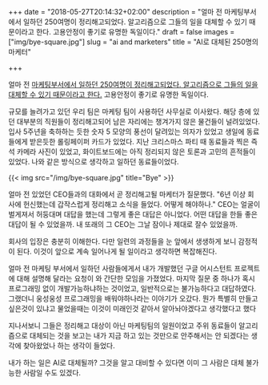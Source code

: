 +++
date = "2018-05-27T20:14:32+02:00"
description = "얼마 전 마케팅부서에서 일하던 250여명이 정리해고되었다. 알고리즘으로 그들의 일을 대체할 수 있기 때문이라고 한다. 고용안정이 좋기로 유명한 독일이다."
draft = false
images = ["img/bye-square.jpg"]
slug = "ai and marketers"
title = "AI로 대체된 250명의 마케터"

+++

얼마 전 [마케팅부서에서 일하던 250여명이 정리해고되었다. 알고리즘으로 그들의 일을 대체할 수 있기 때문이라고 한다.](https://www.drapersonline.com/news/zalando-replaces-250-marketing-jobs-with-ai/7029490.article) 고용안정이 좋기로 유명한 독일이다.

규모를 늘려가고 있던 우리 팀은 마케팅 팀이 사용하던 사무실로 이사왔다. 해당 층에 있던 대부분의 직원들이 정리해고되어 남은 자리에는 챙겨가지 않은 물건들이 널려있었다. 입사 5주년을 축하하는 듯한 숫자 5 모양의 풍선이 달려있는 의자가 있었고 생일에 동료들에게 받은듯한 롤링페이퍼 카드가 있었다. 지난 크리스마스 파티 때 동료들과 찍은 즉석 카메라 사진이 있었고, 화이트보드에는 아직 정리되지 않은 토론과 고민의 흔적들이 있었다. 나와 같은 방식으로 생각하고 일하던 동료들이었다.

{{< img src="/img/bye-square.jpg" title="Bye" >}}

얼마 전 있었던 CEO들과의 대화에서 곧 정리해고될 마케터가 질문했다. "6년 이상 회사에 헌신했는데 갑작스럽게 정리해고 소식을 들었다. 어떻게 해야하나." CEO는 얼굴이 벌게져서 허둥대며 대답을 했는데 그렇게 좋은 대답은 아니었다. 어떤 대답을 한들 좋은 대답이 될 수 있었을까. 내 또래의 그 CEO는 그날 잠이나 제대로 잘수 있었을까.

회사의 입장은 충분히 이해한다. 다만 일련의 과정들을 눈 앞에서 생생하게 보니 감정적이 된다. 이것이 앞으로 계속 일어나게 될 일이라고 생각하면 복잡해진다.

얼마 전 마케팅 부서에서 일하던 사람들에게서 내가 개발했던 구글 어시스턴트 프로젝트에 대해 설명해 달라는 요청이 와 간단한 모임을 가졌었다. 마지막 질문 중 하나가 혹시 프로그래밍 없이 개발가능하냐하는 것이었고, 일반적으로는 불가능하다고 대답하였다. 그랬더니 웅성웅성 프로그래밍을 배워야하나라는 이야기가 오갔다. 뭔가 특별히 만들고 싶은것이 있냐고 물었을때는 이것이 미래인것 같아서 알아놔야겠다고 생각했다고 했다

지나서보니 그들은 정리해고 대상이 아닌 마케팅팀의 일원이었고 주위 동료들이 알고리즘으로 대체되는 것을 보고는 내가 지금 하고 있는 것만으로 안주해서는 안 되겠다는 생각에 찾아왔었나 하는 생각이 들었다.

내가 하는 일은 AI로 대체될까? 그것을 알고 대비할 수 있다면 이미 그 사람은 대체 불가능한 사람일 수도 있겠다.
